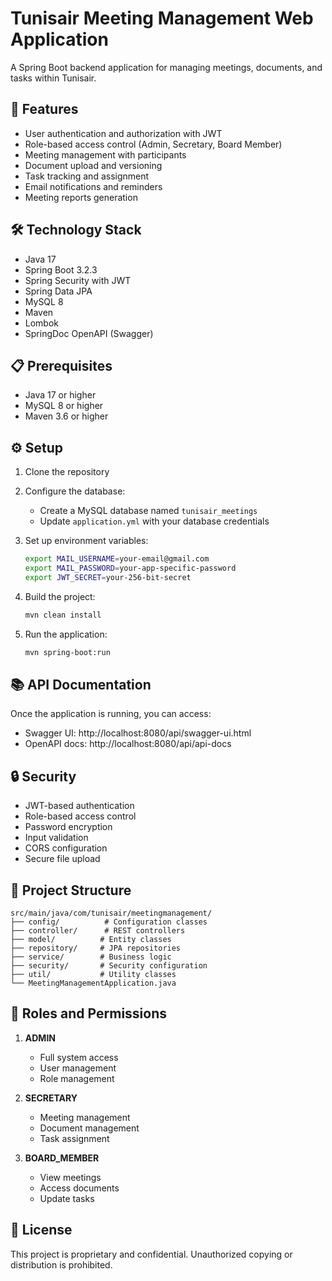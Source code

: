 # Tunisair Meeting Management Web Application

A Spring Boot backend application for managing meetings, documents, and tasks within Tunisair.

## 🚀 Features

- User authentication and authorization with JWT
- Role-based access control (Admin, Secretary, Board Member)
- Meeting management with participants
- Document upload and versioning
- Task tracking and assignment
- Email notifications and reminders
- Meeting reports generation

## 🛠️ Technology Stack

- Java 17
- Spring Boot 3.2.3
- Spring Security with JWT
- Spring Data JPA
- MySQL 8
- Maven
- Lombok
- SpringDoc OpenAPI (Swagger)

## 📋 Prerequisites

- Java 17 or higher
- MySQL 8 or higher
- Maven 3.6 or higher

## ⚙️ Setup

1. Clone the repository
2. Configure the database:
   - Create a MySQL database named `tunisair_meetings`
   - Update `application.yml` with your database credentials

3. Set up environment variables:
   ```bash
   export MAIL_USERNAME=your-email@gmail.com
   export MAIL_PASSWORD=your-app-specific-password
   export JWT_SECRET=your-256-bit-secret
   ```

4. Build the project:
   ```bash
   mvn clean install
   ```

5. Run the application:
   ```bash
   mvn spring-boot:run
   ```

## 📚 API Documentation

Once the application is running, you can access:
- Swagger UI: http://localhost:8080/api/swagger-ui.html
- OpenAPI docs: http://localhost:8080/api/api-docs

## 🔒 Security

- JWT-based authentication
- Role-based access control
- Password encryption
- Input validation
- CORS configuration
- Secure file upload

## 📁 Project Structure

```
src/main/java/com/tunisair/meetingmanagement/
├── config/          # Configuration classes
├── controller/      # REST controllers
├── model/          # Entity classes
├── repository/     # JPA repositories
├── service/        # Business logic
├── security/       # Security configuration
├── util/           # Utility classes
└── MeetingManagementApplication.java
```

## 👥 Roles and Permissions

1. **ADMIN**
   - Full system access
   - User management
   - Role management

2. **SECRETARY**
   - Meeting management
   - Document management
   - Task assignment

3. **BOARD_MEMBER**
   - View meetings
   - Access documents
   - Update tasks

## 📝 License

This project is proprietary and confidential. Unauthorized copying or distribution is prohibited. 
